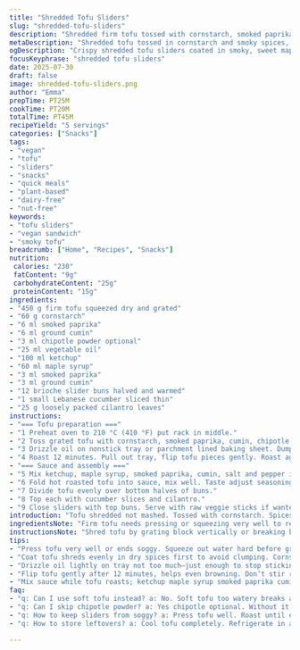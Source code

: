 ```yaml
---
title: "Shredded Tofu Sliders"
slug: "shredded-tofu-sliders"
description: "Shredded firm tofu tossed with cornstarch, smoked paprika, cumin, and chipotle powder then roasted till lightly crisp. Coated in a tangy maple-ketchup sauce spiced with cumin and smoked paprika. Served warm in mini brioche buns layered with thin cucumber slices and fresh cilantro leaves. Ready in about 40 minutes. Vegan, nut-free, dairy-free, eggless. Yields 5 servings. Great as handheld snacks or light mains."
metaDescription: "Shredded tofu tossed in cornstarch and smoky spices, roasted to crisp edges then coated in tangy maple-ketchup sauce. Served warm in mini brioche buns with cucumber and cilantro."
ogDescription: "Crispy shredded tofu sliders coated in smoky, sweet maple-ketchup sauce. Vegan, nut-free, served warm with cucumber and fresh cilantro in soft brioche buns. Quick prep."
focusKeyphrase: "shredded tofu sliders"
date: 2025-07-30
draft: false
image: shredded-tofu-sliders.png
author: "Emma"
prepTime: PT25M
cookTime: PT20M
totalTime: PT45M
recipeYield: "5 servings"
categories: ["Snacks"]
tags:
- "vegan"
- "tofu"
- "sliders"
- "snacks"
- "quick meals"
- "plant-based"
- "dairy-free"
- "nut-free"
keywords:
- "tofu sliders"
- "vegan sandwich"
- "smoky tofu"
breadcrumb: ["Home", "Recipes", "Snacks"]
nutrition: 
 calories: "230"
 fatContent: "9g"
 carbohydrateContent: "25g"
 proteinContent: "15g"
ingredients:
- "450 g firm tofu squeezed dry and grated"
- "60 g cornstarch"
- "6 ml smoked paprika"
- "6 ml ground cumin"
- "3 ml chipotle powder optional"
- "25 ml vegetable oil"
- "100 ml ketchup"
- "60 ml maple syrup"
- "3 ml smoked paprika"
- "3 ml ground cumin"
- "12 brioche slider buns halved and warmed"
- "1 small Lebanese cucumber sliced thin"
- "25 g loosely packed cilantro leaves"
instructions:
- "=== Tofu preparation ==="
- "1 Preheat oven to 210 °C (410 °F) put rack in middle."
- "2 Toss grated tofu with cornstarch, smoked paprika, cumin, chipotle powder if using, plenty salt and pepper in big bowl."
- "3 Drizzle oil on nonstick tray or parchment lined baking sheet. Dump tofu on top. Coat tofu lightly with oil by hand or spatula."
- "4 Roast 12 minutes. Pull out tray, flip tofu pieces gently. Roast again about 8 minutes."
- "=== Sauce and assembly ==="
- "5 Mix ketchup, maple syrup, smoked paprika, cumin, salt and pepper in original bowl until sauce smooth."
- "6 Fold hot roasted tofu into sauce, mix well. Taste adjust seasoning if needed."
- "7 Divide tofu evenly over bottom halves of buns."
- "8 Top each with cucumber slices and cilantro."
- "9 Close sliders with top buns. Serve with raw veggie sticks if wanted."
introduction: "Tofu shredded not mashed. Tossed with cornstarch. Spices dry first, paprika cumin chipotle faint heat. Oil drizzled to moisten before baking. Crispy edges develop inside oven heat. Flip once halfway through. Sauce made simple mixing ketchup maple syrup plus same spices. Salt pepper balanced. Toss tofu hot in sauce then pile high on brioche slider buns warmed bright. Cucumber crisp freshness. Cilantro leaves herbal burst. Easiest to eat as snacks. Little sandwiches. Great for party or quick meals. Vegan allergen friendly friendly: no nuts dairy eggs. Minimal fuss. Mostly roast and mix."
ingredientsNote: "Firm tofu needs pressing or squeezing very well to remove moisture otherwise soggy texture. Grating tofu breaks block into shreds mimicking pulled meat. Cornstarch coats, drying surface for crisp roast. Smoked paprika and cumin classic smoky spices, chipotle powder optional for mild heat. Oil just enough to coat tray and tofu to promote browning. Maple syrup sweetens ketchup bases tangy tomato flavor, binding spice notes. Brioche buns soft slightly sweet pillowy texture contrast tofu's crisp. Cucumber thin rounds add crunch, cooling contrast next to spices. Cilantro leaves fragrant fresh herb topping. Quantities adjusted for 5 servings, feel free scaling. Keep buns warm by toasting or microwaving wrapped in damp cloth."
instructionsNote: "Shred tofu by grating block vertically or breaking by hand into thin threads. Mix dry ingredients thoroughly ensuring tofu shreds coated. Oil baking sheet before tofu goes on - helps crisp and prevents sticking. Roast at high heat 210 °C - important for drying and starting browning. Flip tofu at 12 minute mark; uneven browning if left one side. Sauce made while tofu roasts to save time; mixing all components well avoids clumps. Toss tofu in sauce while hot so absorbs flavor quickly. Taste and season after mixing to balance sweet, smoky, and heat. Assemble sliders quickly while tofu and buns still warm for best mouthfeel. Adding cucumber late keeps crunch fresh, cilantro just before serving to maintain vibrancy and prevent wilting."
tips:
- "Press tofu very well or ends soggy. Squeeze out water hard before grating—helps keep crisp edges during roast. Grate tofu rather than crumble for pulled texture."
- "Coat tofu shreds evenly in dry spices first to avoid clumping. Cornstarch binds moisture out, creates crisp layer, don’t skip or tofu stays soft."
- "Drizzle oil lightly on tray not too much—just enough to stop sticking. Spread tofu in single layer so heat reaches all sides, roast hot 210 degrees Celsius."
- "Flip tofu gently after 12 minutes, helps even browning. Don’t stir rough or pieces break. Crispness comes from dry surface and hot oven."
- "Mix sauce while tofu roasts; ketchup maple syrup smoked paprika cumin salt pepper. Toss tofu hot so sauce clings and absorbs flavors fast. Add cucumber late to keep crunch."
faq:
- "q: Can I use soft tofu instead? a: No. Soft tofu too watery breaks apart. Won’t crisp or shred well. Firm or extra firm best. Press must be thorough too."
- "q: Can I skip chipotle powder? a: Yes chipotle optional. Without it less heat, still smoky flavor from paprika cumin. Substitute mild chili powder if wanted. Adjust to taste."
- "q: How to keep sliders from soggy? a: Press tofu well. Roast until edges crisp. Warm buns but not wet. Add cucumber right before serving to avoid moisture buildup."
- "q: How to store leftovers? a: Cool tofu completely. Refrigerate in airtight container separate from buns. Reheat tofu oven or pan crisp again. Buns best fresh but can microwave wrapped briefly."

---
```

